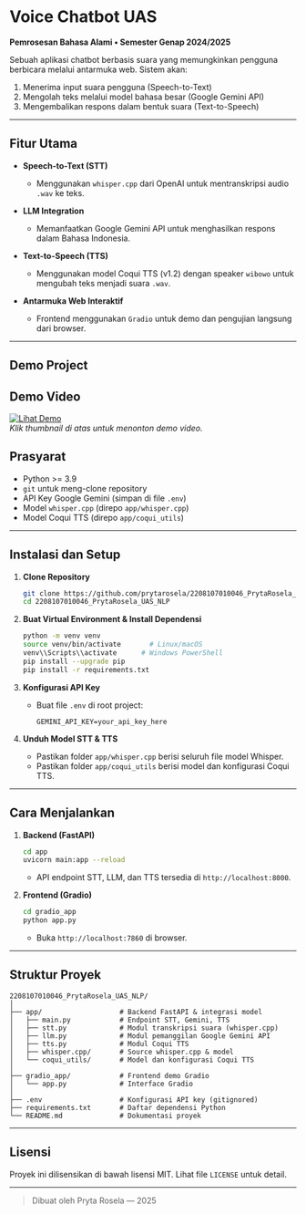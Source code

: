 # Voice Chatbot UAS

**Pemrosesan Bahasa Alami • Semester Genap 2024/2025**

Sebuah aplikasi chatbot berbasis suara yang memungkinkan pengguna berbicara melalui antarmuka web. Sistem akan:

1. Menerima input suara pengguna (Speech-to-Text)
2. Mengolah teks melalui model bahasa besar (Google Gemini API)
3. Mengembalikan respons dalam bentuk suara (Text-to-Speech)

---

## Fitur Utama

* **Speech-to-Text (STT)**
  * Menggunakan `whisper.cpp` dari OpenAI untuk mentranskripsi audio `.wav` ke teks.

* **LLM Integration**
  * Memanfaatkan Google Gemini API untuk menghasilkan respons dalam Bahasa Indonesia.

* **Text-to-Speech (TTS)**
  * Menggunakan model Coqui TTS (v1.2) dengan speaker `wibowo` untuk mengubah teks menjadi suara `.wav`.

* **Antarmuka Web Interaktif**
  * Frontend menggunakan `Gradio` untuk demo dan pengujian langsung dari browser.

---

## Demo Project
## Demo Video

[![Lihat Demo](https://img.youtube.com/vi/tgZr9qRMf9k/0.jpg)](https://youtu.be/tgZr9qRMf9k)  
*Klik thumbnail di atas untuk menonton demo video.*

## Prasyarat

* Python >= 3.9
* `git` untuk meng-clone repository
* API Key Google Gemini (simpan di file `.env`)
* Model `whisper.cpp` (direpo `app/whisper.cpp`)
* Model Coqui TTS (direpo `app/coqui_utils`)

---

## Instalasi dan Setup

1. **Clone Repository**

   ```bash
   git clone https://github.com/prytarosela/2208107010046_PrytaRosela_UAS_NLP.git
   cd 2208107010046_PrytaRosela_UAS_NLP
   ```

2. **Buat Virtual Environment & Install Dependensi**

   ```bash
   python -m venv venv
   source venv/bin/activate       # Linux/macOS
   venv\\Scripts\\activate      # Windows PowerShell
   pip install --upgrade pip
   pip install -r requirements.txt
   ```

3. **Konfigurasi API Key**

   * Buat file `.env` di root project:

     ```env
     GEMINI_API_KEY=your_api_key_here
     ```

4. **Unduh Model STT & TTS**

   * Pastikan folder `app/whisper.cpp` berisi seluruh file model Whisper.
   * Pastikan folder `app/coqui_utils` berisi model dan konfigurasi Coqui TTS.

---

## Cara Menjalankan

1. **Backend (FastAPI)**

   ```bash
   cd app
   uvicorn main:app --reload
   ```

   * API endpoint STT, LLM, dan TTS tersedia di `http://localhost:8000`.

2. **Frontend (Gradio)**

   ```bash
   cd gradio_app
   python app.py
   ```

   * Buka `http://localhost:7860` di browser.

---

## Struktur Proyek

```
2208107010046_PrytaRosela_UAS_NLP/
│
├── app/                   # Backend FastAPI & integrasi model
│   ├── main.py            # Endpoint STT, Gemini, TTS
│   ├── stt.py             # Modul transkripsi suara (whisper.cpp)
│   ├── llm.py             # Modul pemanggilan Google Gemini API
│   ├── tts.py             # Modul Coqui TTS
│   ├── whisper.cpp/       # Source whisper.cpp & model
│   └── coqui_utils/       # Model dan konfigurasi Coqui TTS
│
├── gradio_app/            # Frontend demo Gradio
│   └── app.py             # Interface Gradio
│
├── .env                   # Konfigurasi API key (gitignored)
├── requirements.txt       # Daftar dependensi Python
└── README.md              # Dokumentasi proyek
```

---

## Lisensi

Proyek ini dilisensikan di bawah lisensi MIT. Lihat file `LICENSE` untuk detail.

---

> Dibuat oleh Pryta Rosela — 2025
